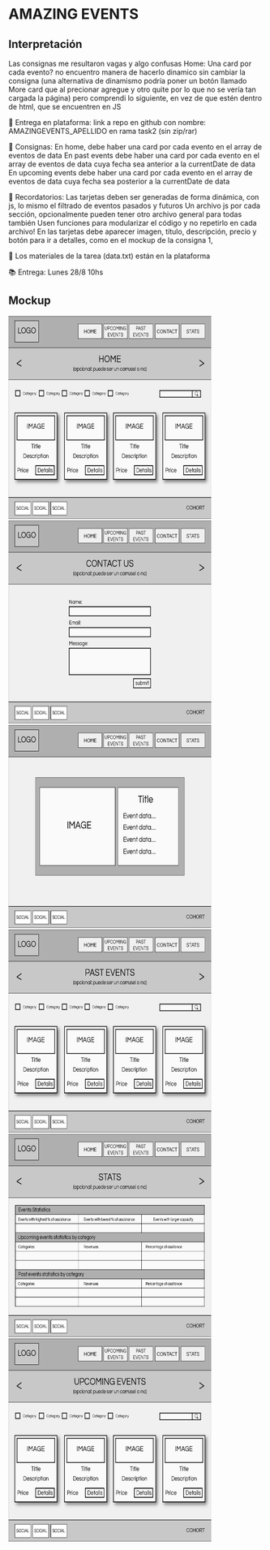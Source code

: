 # AMAZING EVENTS 

## Interpretación
Las consignas me resultaron vagas y algo confusas
Home: Una card por cada evento? no encuentro manera de hacerlo dinamico sin cambiar la consigna (una alternativa de dinamismo podría poner un botón llamado More card que al precionar agregue y otro quite por lo que no se vería tan cargada la página) pero comprendi lo siguiente, en vez de que estén dentro de html, que se encuentren en JS


📌 Entrega en plataforma:
link a repo en github con nombre: AMAZINGEVENTS_APELLIDO en rama task2
(sin zip/rar)

📌 Consignas:
En home, debe haber una card por cada evento en el array de eventos de data
En past events debe haber una card por cada evento en el array de eventos de data cuya fecha sea anterior a la currentDate de data
En upcoming events debe haber una card por cada evento en el array de eventos de data cuya fecha sea posterior a la currentDate de data

📌 Recordatorios:
Las tarjetas deben ser generadas de forma dinámica, con js, lo mismo el filtrado de eventos pasados y futuros
Un archivo js por cada sección, opcionalmente pueden tener otro archivo general para todas también
Usen funciones para modularizar el código y no repetirlo en cada archivo!
En las tarjetas debe aparecer imagen, título, descripción, precio y botón para ir a detalles, como en el mockup de la consigna 1,

📌 Los materiales de la tarea (data.txt) están en la plataforma

📚 Entrega: Lunes 28/8 10hs

## Mockup


<img src="./mockup/Home.png" alt="Home" width="400" height="400">
<img src="./mockup/ContactUs.png" alt="ContactUs" width="400" height="400">
<img src="./mockup/Details.png" alt="Details" width="400" height="400">
<img src="./mockup/PastEvents.png" alt="PastEvent" width="400" height="400">
<img src="./mockup/Stats.png" alt="Stats" width="400" height="400">
<img src="./mockup/UpComingEvents.png" alt="UpComingEvents" width="400" height="400">


